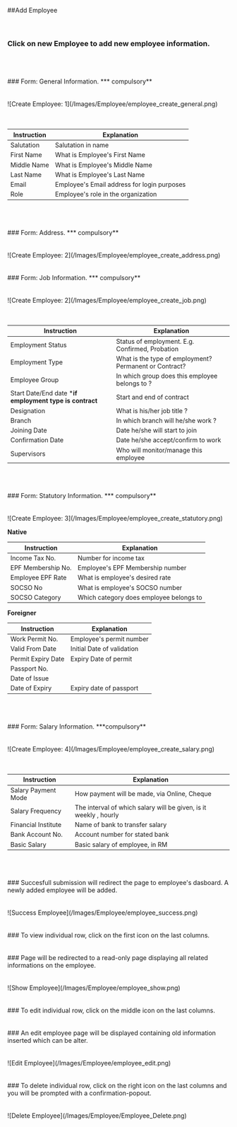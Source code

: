 ##Add Employee
<br/>
<br/>
<br/>
### Click on new Employee to add new employee information.
<br/>
<br/>
<br/>
### Form: General Information. *** compulsory**
<br/>
<br/>
<br/>
![Create Employee: 1](/Images/Employee/employee_create_general.png)
<br/>
<br/>
<br/>

| Instruction  | Explanation |
| ------------- | ------------- |
| Salutation | Salutation in name |
| First Name  | What is Employee's First Name |
| Middle Name  | What is Employee's Middle Name |
| Last Name | What is Employee's Last Name |
| Email  |  Employee's Email address for login purposes |
| Role | Employee's role in the organization |

<br/>
<br/>
<br/>
### Form: Address. *** compulsory**
<br/>
<br/>
<br/>
![Create Employee: 2](/Images/Employee/employee_create_address.png)
<br/>
<br/>
<br/>
### Form: Job Information. *** compulsory**
<br/>
<br/>
<br/>
![Create Employee: 2](/Images/Employee/employee_create_job.png)
<br/>
<br/>
<br/>

| Instruction  | Explanation |
| ------------- | ------------- |
| Employment Status | Status of employment. E.g. Confirmed, Probation |
| Employment Type  | What is the type of employment? Permanent or Contract? |
| Employee Group  | In which group does this employee belongs to ?  |
| Start Date/End date ***if employment type is contract** | Start and end of contract  |
| Designation  |  What is his/her job title ? |
| Branch  |  In which branch will he/she work ? |
| Joining Date  |  Date he/she will start to join |
| Confirmation Date  |  Date he/she accept/confirm to work |
| Supervisors  |  Who will monitor/manage this employee |

<br/>
<br/>
<br/>
### Form: Statutory Information. *** compulsory**
<br/>
<br/>
<br/>
![Create Employee: 3](/Images/Employee/employee_create_statutory.png)

**Native**

| Instruction  | Explanation |
| ------------- | ------------- |
| Income Tax No. | Number for income tax |
| EPF Membership No.  | Employee's EPF Membership number  |
| Employee EPF Rate  | What is employee's desired rate |
| SOCSO No | What is employee's SOCSO number |
| SOCSO Category  | Which category does employee belongs to |

**Foreigner**

| Instruction  | Explanation |
| ------------- | ------------- |
| Work Permit No.  | Employee's permit number |
| Valid From Date  | Initial Date of validation |
| Permit Expiry Date  | Expiry Date of permit |
| Passport No.  |  |
| Date of Issue  |  |
| Date of Expiry  | Expiry date of passport |

<br/>
<br/>
<br/>
### Form: Salary Information. ***compulsory**
<br/>
<br/>
<br/>
![Create Employee: 4](/Images/Employee/employee_create_salary.png)
<br/>
<br/>
<br/>

| Instruction  | Explanation |
| ------------- | ------------- |
| Salary Payment Mode  | How payment will be made, via Online, Cheque |
| Salary Frequency  | The interval of which salary will be given, is it weekly , hourly |
| Financial Institute  | Name of bank to transfer salary |
| Bank Account No. | Account number for stated bank |
| Basic Salary  | Basic salary of employee, in RM |

<br/>
<br/>
<br/>
### Succesfull submission will redirect the page to employee's dasboard. A newly added employee will be added.
<br/>
<br/>
<br/>
![Success Employee](/Images/Employee/employee_success.png)
<br/>
<br/>
<br/>
### To view individual row, click on the first icon on the last columns.
<br/>
<br/>
<br/>
### Page will be redirected to a read-only page displaying all related informations on the employee.
<br/>
<br/>
<br/>
![Show Employee](/Images/Employee/employee_show.png)
<br/>
<br/>
<br/>
### To edit individual row, click on the middle icon on the last columns.
<br/>
<br/>
<br/>
### An edit employee page will be displayed containing old information inserted which can be alter.
<br/>
<br/>
<br/>
![Edit Employee](/Images/Employee/employee_edit.png)
<br/>
<br/>
<br/>
### To delete individual row, click on the right icon on the last columns and you will be prompted with a confirmation-popout.
<br/>
<br/>
<br/>
![Delete Employee](/Images/Employee/Employee_Delete.png)
